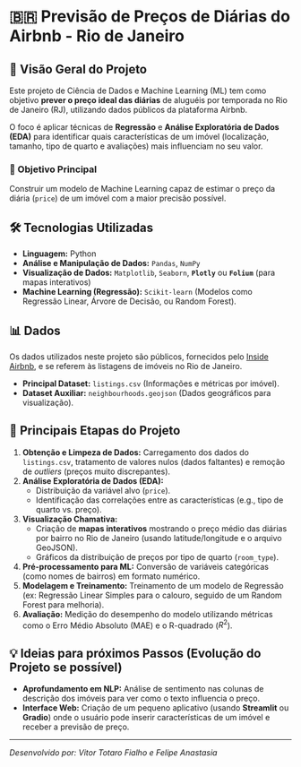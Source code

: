 # 🇧🇷 Previsão de Preços de Diárias do Airbnb - Rio de Janeiro

## 🌟 Visão Geral do Projeto

Este projeto de Ciência de Dados e Machine Learning (ML) tem como objetivo **prever o preço ideal das diárias** de aluguéis por temporada no Rio de Janeiro (RJ), utilizando dados públicos da plataforma Airbnb.

O foco é aplicar técnicas de **Regressão** e **Análise Exploratória de Dados (EDA)** para identificar quais características de um imóvel (localização, tamanho, tipo de quarto e avaliações) mais influenciam no seu valor.

### 🎯 Objetivo Principal

Construir um modelo de Machine Learning capaz de estimar o preço da diária (`price`) de um imóvel com a maior precisão possível.

## 🛠️ Tecnologias Utilizadas

* **Linguagem:** Python
* **Análise e Manipulação de Dados:** `Pandas`, `NumPy`
* **Visualização de Dados:** `Matplotlib`, `Seaborn`, **`Plotly`** ou **`Folium`** (para mapas interativos)
* **Machine Learning (Regressão):** `Scikit-learn` (Modelos como Regressão Linear, Árvore de Decisão, ou Random Forest).

## 📊 Dados

Os dados utilizados neste projeto são públicos, fornecidos pelo [Inside Airbnb](http://insideairbnb.com/get-the-data/), e se referem às listagens de imóveis no Rio de Janeiro.

* **Principal Dataset:** `listings.csv` (Informações e métricas por imóvel).
* **Dataset Auxiliar:** `neighbourhoods.geojson` (Dados geográficos para visualização).

## 🔑 Principais Etapas do Projeto

1.  **Obtenção e Limpeza de Dados:** Carregamento dos dados do `listings.csv`, tratamento de valores nulos (dados faltantes) e remoção de *outliers* (preços muito discrepantes).
2.  **Análise Exploratória de Dados (EDA):**
    * Distribuição da variável alvo (`price`).
    * Identificação das correlações entre as características (e.g., tipo de quarto vs. preço).
3.  **Visualização Chamativa:**
    * Criação de **mapas interativos** mostrando o preço médio das diárias por bairro no Rio de Janeiro (usando latitude/longitude e o arquivo GeoJSON).
    * Gráficos da distribuição de preços por tipo de quarto (`room_type`).
4.  **Pré-processamento para ML:** Conversão de variáveis categóricas (como nomes de bairros) em formato numérico.
5.  **Modelagem e Treinamento:** Treinamento de um modelo de Regressão (ex: Regressão Linear Simples para o calouro, seguido de um Random Forest para melhoria).
6.  **Avaliação:** Medição do desempenho do modelo utilizando métricas como o Erro Médio Absoluto (MAE) e o R-quadrado ($R^2$).

## 💡 Ideias para próximos Passos (Evolução do Projeto se possível)

* **Aprofundamento em NLP:** Análise de sentimento nas colunas de descrição dos imóveis para ver como o texto influencia o preço.
* **Interface Web:** Criação de um pequeno aplicativo (usando **Streamlit** ou **Gradio**) onde o usuário pode inserir características de um imóvel e receber a previsão de preço.

---
*Desenvolvido por: Vitor Totaro Fialho e Felipe Anastasia*
